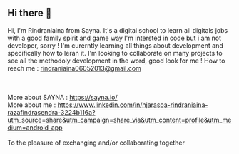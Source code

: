 ## Hi there 👋

Hi, I'm Rindraniaina from Sayna. It's a digital school to learn all digitals jobs with a good family spirit and game way
I'm intersted in code but i am not developer, sorry !
I'm curerntly learning all things about development and specifically how to leran it.
I'm looking to collaborate on many projects to see all the methodoly development in the word, good look for me !
How to reach me : rindraniaina06052013@gmail.com

<br><br>
More about SAYNA : https://sayna.io/<br>
More about me : https://www.linkedin.com/in/njarasoa-rindraniaina-razafindrasendra-3224b116a?utm_source=share&utm_campaign=share_via&utm_content=profile&utm_medium=android_app
<br><br>
To the pleasure of exchanging and/or collaborating together
